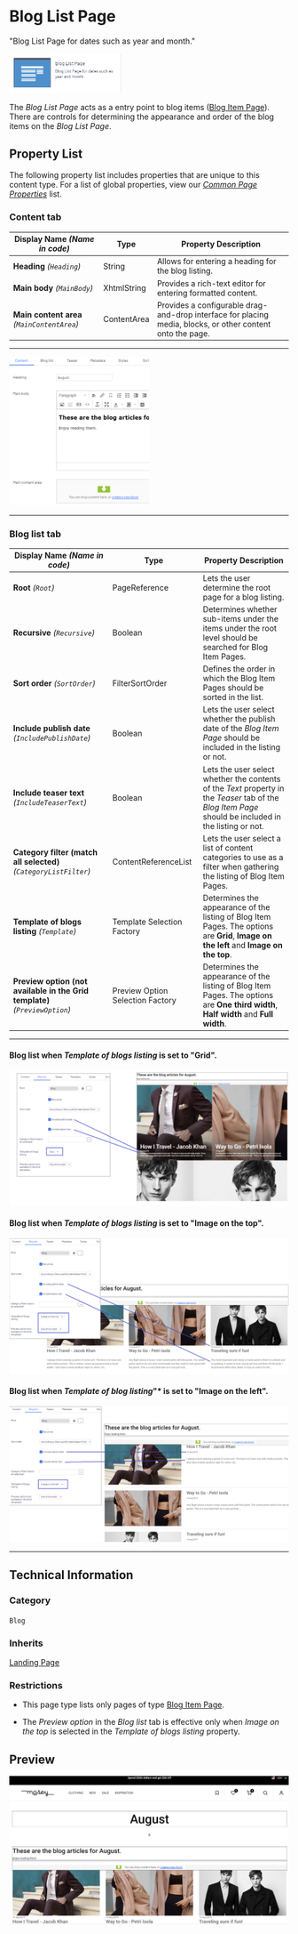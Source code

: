 # Blog List Page
"Blog List Page for dates such as year and month."

<img src="Screenshots/Blog%20List%20Page%20-%20icon.png?raw=true" alt="Blog List Page icon" width="40%" />

The *Blog List Page* acts as a entry point to blog items ([Blog Item Page](./Blog%20Item%20Page.md)). There are controls for determining the appearance and order of the blog items on the *Blog List Page*.

## Property List
The following property list includes properties that are unique to this content type. For a list of global properties, view our [*Common Page Properties*](./Common%20Page%20Properties.md) list.

### Content tab

Display Name *(Name in code)* | Type | Property Description
--------------|------|---------------
**Heading** *(`Heading`)* | String | Allows for entering a heading for the blog listing.
**Main body** *(`MainBody`)* | XhtmlString | Provides a rich-text editor for entering formatted content.
**Main content area** *(`MainContentArea`)* | ContentArea | Provides a configurable drag-and-drop interface for placing media, blocks, or other content onto the page.

** **
<img src="Screenshots/Blog%20List%20Page%20-%20Content%20tab.png?raw=true" alt="Content tab of the Blog List Page in All-properties view" width="50%"/>

---


### Blog list tab

Display Name *(Name in code)* | Type | Property Description
--------------|------|---------------
**Root** *(`Root`)* | PageReference | Lets the user determine the root page for a blog listing.
**Recursive** *(`Recursive`)* | Boolean | Determines whether sub-items under the items under the root level should be searched for Blog Item Pages.
**Sort order** *(`SortOrder`)* | FilterSortOrder | Defines the order in which the Blog Item Pages should be sorted in the list.
**Include publish date** *(`IncludePublishDate`)* | Boolean | Lets the user select whether the publish date of the *Blog Item Page* should be included in the listing or not.
**Include teaser text** *(`IncludeTeaserText`)* | Boolean | Lets the user select whether the contents of the *Text* property in the *Teaser* tab of the *Blog Item Page* should be included in the listing or not.
**Category filter (match all selected)** *(`CategoryListFilter`)* | ContentReferenceList | Lets the user select a list of content categories to use as a filter when gathering the listing of Blog Item Pages.
**Template of blogs listing** *(`Template`)* | Template Selection Factory | Determines the appearance of the listing of Blog Item Pages. The options are **Grid**, **Image on the left** and **Image on the top**.
**Preview option (not available in the Grid template)** *(`PreviewOption`)* | Preview Option Selection Factory | Determines the appearance of the listing of Blog Item Pages. The options are **One third width**, **Half width** and **Full width**.


** **

#### Blog list when *Template of blogs listing* is set to "Grid".

<img src="Screenshots/Blog%20List%20Page%20-%20Blog%20list%20tab%20-%20Grid.png?raw=true" alt="Blog list tab of the Blog List Page in All-properties view -- Grid" width="100%"/>

#### Blog list when *Template of blogs listing* is set to "Image on the top".

<img src="Screenshots/Blog%20List%20Page%20-%20Blog%20list%20tab%20-%20ImageOnTheTop.png?raw=true" alt="Blog list tab of the Blog List Page in All-properties view -- Image on the top" width="100%"/>

#### Blog list when *Template of blog listing*"* is set to "Image on the left".

<img src="Screenshots/Blog%20List%20Page%20-%20Blog%20list%20tab%20-%20ImageOnTheLeft.png?raw=true" alt="Blog list tab of the Blog List Page in All-properties view -- Image on the left" width="100%"/>

---



## Technical Information

### Category
`Blog`

### Inherits
[Landing Page](#)

### Restrictions
* This page type lists only pages of type [Blog Item Page](./Blog%20Item%20Page.md).

* The *Preview option* in the *Blog list* tab is effective only when *Image on the top* is selected in the *Template of blogs listing* property.

## Preview
<img src="Screenshots/Blog%20List%20Page%20-%20OPE.png?raw=true" alt="Preview of the Blog List Page" width="100%"/>
